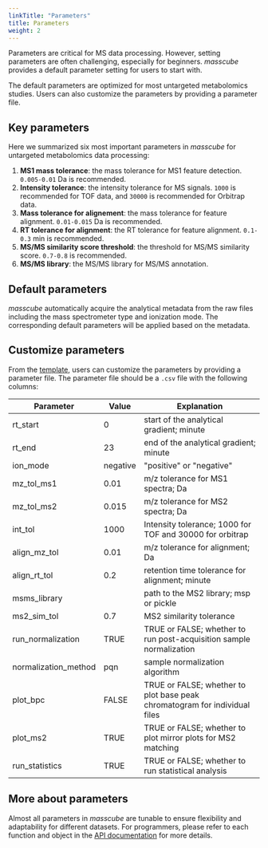 ```yaml
---
linkTitle: "Parameters"
title: Parameters
weight: 2
---
```


Parameters are critical for MS data processing. However, setting parameters are often challenging, especially for beginners. *masscube* provides a default parameter setting for users to start with. 

The default parameters are optimized for most untargeted metabolomics studies. Users can also customize the parameters by providing a parameter file.

## Key parameters

Here we summarized six most important parameters in *masscube* for untargeted metabolomics data processing:

1. **MS1 mass tolerance**: the mass tolerance for MS1 feature detection. `0.005-0.01` Da is recommended.
2. **Intensity tolerance**: the intensity tolerance for MS signals. `1000` is recommended for TOF data, and `30000` is recommended for Orbitrap data.
3. **Mass tolerance for alignement**: the mass tolerance for feature alignment. `0.01-0.015` Da is recommended.
4. **RT tolerance for alignment**: the RT tolerance for feature alignment. `0.1-0.3` min is recommended.
5. **MS/MS similarity score threshold**: the threshold for MS/MS similarity score. `0.7-0.8` is recommended.
6. **MS/MS library**: the MS/MS library for MS/MS annotation.


## Default parameters

*masscube* automatically acquire the analytical metadata from the raw files including the mass spectrometer type and ionization mode. The corresponding default parameters will be applied based on the metadata.


## Customize parameters

From the [template](), users can customize the parameters by providing a parameter file. The parameter file should be a `.csv` file with the following columns:

| Parameter| Value | Explanation
| --------  | -------- | ------ |
| rt_start | 0 | start of the analytical gradient; minute
| rt_end | 23 | end of the analytical gradient; minute
| ion_mode | negative | "positive" or "negative"
| mz_tol_ms1 | 0.01 | m/z tolerance for MS1 spectra; Da
| mz_tol_ms2 | 0.015 | m/z tolerance for MS2 spectra; Da
| int_tol | 1000 | Intensity tolerance; 1000 for TOF and 30000 for orbitrap
| align_mz_tol | 0.01 | m/z tolerance for alignment; Da
| align_rt_tol | 0.2 | retention time tolerance for alignment; minute
| msms_library | | path to the MS2 library; msp or pickle
| ms2_sim_tol | 0.7 | MS2 similarity tolerance
| run_normalization | TRUE | TRUE or FALSE; whether to run post-acquisition sample normalization
| normalization_method | pqn | sample normalization algorithm
| plot_bpc | FALSE | TRUE or FALSE; whether to plot base peak chromatogram for individual files
| plot_ms2 | TRUE | TRUE or FALSE; whether to plot mirror plots for MS2 matching
| run_statistics | TRUE	| TRUE or FALSE; whether to run statistical analysis


## More about parameters

Almost all parameters in *masscube* are tunable to ensure flexibility and adaptability for different datasets. For programmers, please refer to each function and object in the [API documentation](../api) for more details.